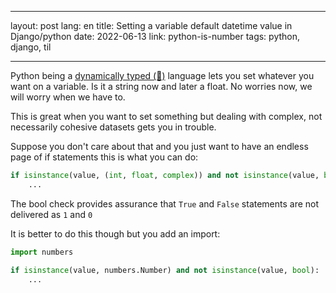 ---
layout: post
lang: en
title: Setting a variable default datetime value in Django/python
date: 2022-06-13
link: python-is-number
tags: python, django, til
___

Python being a [dynamically typed (🦆)](https://en.wikipedia.org/wiki/Duck_typing)  language lets you set whatever you want on a variable. Is it a string now and later a float. No worries now, we will worry when we have to. 

This is great when you want to set something but dealing with complex, not necessarily cohesive datasets gets you in trouble.

Suppose you don't care about that and you just want to have an endless page of if statements this is what you can do:

```python
if isinstance(value, (int, float, complex)) and not isinstance(value, bool):
    ...
```

The bool check provides assurance that `True` and `False` statements are not delivered as `1` and `0`

It is better to do this though but you add an import:

```python
import numbers

if isinstance(value, numbers.Number) and not isinstance(value, bool):
    ...
```
